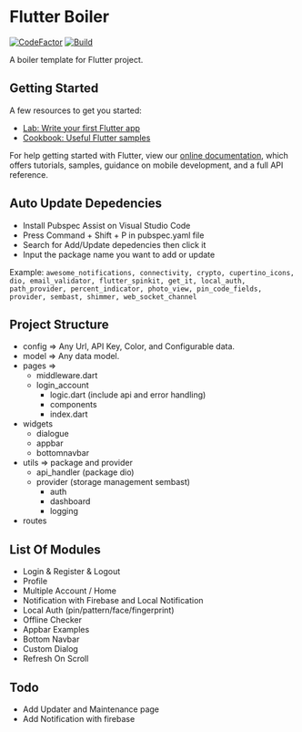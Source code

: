 # Flutter Boiler

[![CodeFactor](https://www.codefactor.io/repository/github/c3budiman/flutterboiler/badge)](https://www.codefactor.io/repository/github/c3budiman/flutterboiler)
[![Build](https://github.com/c3budiman/FlutterBoiler/actions/workflows/testing.yml/badge.svg)](https://github.com/c3budiman/FlutterBoiler/actions/workflows/testing.yml)

A boiler template for Flutter project.

## Getting Started

A few resources to get you started:

- [Lab: Write your first Flutter app](https://flutter.dev/docs/get-started/codelab)
- [Cookbook: Useful Flutter samples](https://flutter.dev/docs/cookbook)

For help getting started with Flutter, view our
[online documentation](https://flutter.dev/docs), which offers tutorials,
samples, guidance on mobile development, and a full API reference.

## Auto Update Depedencies
- Install Pubspec Assist on Visual Studio Code
- Press Command + Shift + P in pubspec.yaml file
- Search for Add/Update depedencies then click it
- Input the package name you want to add or update

Example: ```awesome_notifications, connectivity, crypto, cupertino_icons, dio, email_validator, flutter_spinkit, get_it, local_auth, path_provider, percent_indicator, photo_view, pin_code_fields, provider, sembast, shimmer, web_socket_channel```

## Project Structure

- config => Any Url, API Key, Color, and Configurable data.
- model => Any data model.
- pages =>
  - middleware.dart
  - login_account
    - logic.dart (include api and error handling)
    - components
    - index.dart
- widgets
  - dialogue
  - appbar
  - bottomnavbar
- utils => package and provider
  - api_handler (package dio)
  - provider (storage management sembast)
    - auth
    - dashboard
    - logging
- routes

## List Of Modules

- Login & Register & Logout
- Profile
- Multiple Account / Home
- Notification with Firebase and Local Notification
- Local Auth (pin/pattern/face/fingerprint)
- Offline Checker
- Appbar Examples
- Bottom Navbar
- Custom Dialog
- Refresh On Scroll


## Todo

- Add Updater and Maintenance page
- Add Notification with firebase